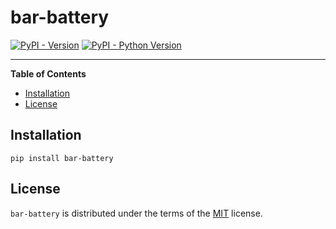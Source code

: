 # bar-battery

[![PyPI - Version](https://img.shields.io/pypi/v/bar-battery.svg)](https://pypi.org/project/bar-battery)
[![PyPI - Python Version](https://img.shields.io/pypi/pyversions/bar-battery.svg)](https://pypi.org/project/bar-battery)

-----

**Table of Contents**

- [Installation](#installation)
- [License](#license)

## Installation

```console
pip install bar-battery
```

## License

`bar-battery` is distributed under the terms of the [MIT](https://spdx.org/licenses/MIT.html) license.

